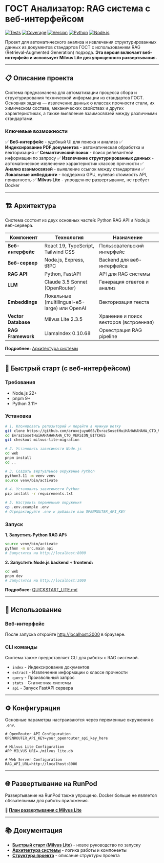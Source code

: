 # ГОСТ Анализатор: RAG система с веб-интерфейсом

[![Tests](https://img.shields.io/badge/tests-19%20passed-brightgreen)](TESTING_REPORT.md)
[![Coverage](https://img.shields.io/badge/coverage-100%25%20(tested%20modules)-brightgreen)](TESTING_REPORT.md)
[![Version](https://img.shields.io/badge/version-0.4.0-blue)](CHANGELOG.md)
[![Python](https://img.shields.io/badge/python-3.11-blue)](requirements.txt)
[![Node.js](https://img.shields.io/badge/node.js-22-blue)](web/package.json)

Проект для автоматического анализа и извлечения структурированных данных из документов стандартов ГОСТ с использованием RAG (Retrieval-Augmented Generation) подхода. **Эта версия включает веб-интерфейс и использует Milvus Lite для упрощенного развертывания.**

---

## 📋 Описание проекта

Система предназначена для автоматизации процесса сбора и структурирования технической информации из стандартов ГОСТ. Основная задача — извлечение данных о классах прочности стали, их химическом составе, механических свойствах и других характеристиках, а также выявление взаимосвязей между различными стандартами.

### Ключевые возможности

✅ **Веб-интерфейс** - удобный UI для поиска и анализа
✅ **Индексирование PDF документов** - автоматическая обработка и векторизация
✅ **Семантический поиск** - поиск релевантной информации по запросу
✅ **Извлечение структурированных данных** - автоматическое извлечение характеристик классов прочности
✅ **Анализ взаимосвязей** - выявление ссылок между стандартами
✅ **Локальные эмбеддинги** - поддержка GPU, нулевая стоимость API, приватность
✅ **Milvus Lite** - упрощенное развертывание, не требует Docker

---

## 🏗️ Архитектура

Система состоит из двух основных частей: Python RAG API и Node.js веб-сервера.

| Компонент | Технология | Назначение |
|---|---|---|
| **Веб-интерфейс** | React 19, TypeScript, Tailwind CSS | Пользовательский интерфейс |
| **Веб-сервер** | Node.js, Express, tRPC | Backend для веб-интерфейса |
| **RAG API** | Python, FastAPI | API для RAG системы |
| **LLM** | Claude 3.5 Sonnet (OpenRouter) | Генерация ответов и анализ |
| **Embeddings** | Локальные (multilingual-e5-large) или OpenAI | Векторизация текста |
| **Vector Database** | Milvus Lite 2.3.5 | Хранение и поиск векторов (встроенная) |
| **RAG Framework** | LlamaIndex 0.10.68 | Оркестрация RAG pipeline |

**Подробнее:** [Архитектура системы](docs/SYSTEM_ARCHITECTURE.md)

---

## 🚀 Быстрый старт (с веб-интерфейсом)

### Требования
- Node.js 22+
- pnpm 9+
- Python 3.11+

### Установка

```bash
# 1. Клонировать репозиторий и перейти в нужную ветку
git clone https://github.com/aruxojuyu665/EvrazSosetHuiHAHAHAHAHA_CTO_VERSION_BITCHES.git
cd EvrazSosetHuiHAHAHAHAHA_CTO_VERSION_BITCHES
git checkout milvus-lite-migration

# 2. Установить зависимости Node.js
cd web
pnpm install
cd ..

# 3. Создать виртуальное окружение Python
python3.11 -m venv venv
source venv/bin/activate

# 4. Установить зависимости Python
pip install -r requirements.txt

# 5. Настроить переменные окружения
cp .env.example .env
# Отредактируйте .env и добавьте ваш OPENROUTER_API_KEY
```

### Запуск

**1. Запустить Python RAG API:**
```bash
source venv/bin/activate
python -m src.main api
# Запустится на http://localhost:8000
```

**2. Запустить Node.js backend + frontend:**
```bash
cd web
pnpm dev
# Запустится на http://localhost:3000
```

**Подробнее:** [QUICKSTART_LITE.md](docs/QUICKSTART_LITE.md)

---

## 📖 Использование

### Веб-интерфейс

После запуска откройте [http://localhost:3000](http://localhost:3000) в браузере.

### CLI команды

Система также предоставляет CLI для работы с RAG системой.

- `index` - Индексирование документов
- `extract` - Извлечение информации о классе прочности
- `query` - Произвольный запрос
- `stats` - Статистика системы
- `api` - Запуск FastAPI сервера

---

## ⚙️ Конфигурация

Основные параметры настраиваются через переменные окружения в `.env`.

```env
# OpenRouter API Configuration
OPENROUTER_API_KEY=your_openrouter_api_key_here

# Milvus Lite Configuration
APP_MILVUS_URI=./milvus_lite.db

# Web Server Configuration
RAG_API_URL=http://localhost:8000
```

---

## 🌐 Развертывание на RunPod

Развертывание на RunPod также упрощено. Docker больше не является обязательным для работы приложения.

**📘 [План развертывания с Milvus Lite](docs/RUNPOD_DEPLOYMENT_LITE.md)**

---

## 📚 Документация

- **[Быстрый старт (Milvus Lite)](docs/QUICKSTART_LITE.md)** - новое руководство по запуску
- **[Архитектура системы](docs/SYSTEM_ARCHITECTURE.md)** - логика работы и компоненты
- **[Структура проекта](STRUCTURE.md)** - описание структуры проекта

